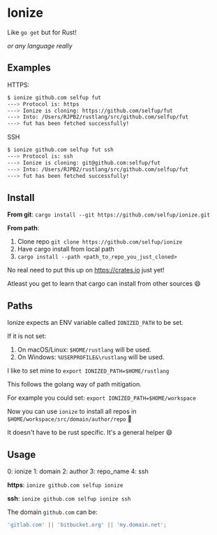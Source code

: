# Ionize

Like `go get` but for Rust!

_or any language really_

## Examples

HTTPS:

```bash
$ ionize github.com selfup fut
---> Protocol is: https
---> Ionize is cloning: https://github.com/selfup/fut
---> Into: /Users/RJPB2/rustlang/src/github.com/selfup/fut
---> fut has been fetched successfully!
```

SSH

```bash
$ ionize github.com selfup fut ssh
---> Protocol is: ssh
---> Ionize is cloning: git@github.com:selfup/fut
---> Into: /Users/RJPB2/rustlang/src/github.com/selfup/fut
---> fut has been fetched successfully!
```

## Install

**From git**: `cargo install --git https://github.com/selfup/ionize.git`

**From path**:

1. Clone repo `git clone https://github.com/selfup/ionize`
2. Have cargo install from local path
3. `cargo install --path <path_to_repo_you_just_cloned>`

No real need to put this up on https://crates.io just yet!

Atleast you get to learn that cargo can install from other sources :smile:

## Paths

Ionize expects an ENV variable called `IONIZED_PATH` to be set.

If it is not set:

1. On macOS/Linux: `$HOME/rustlang` will be used.
1. On Windows: `%USERPROFILE&\rustlang` will be used.

I like to set mine to `export IONIZED_PATH=$HOME/rustlang`

This follows the golang way of path mitigation.

For example you could set: `export IONIZED_PATH=$HOME/workspace`

Now you can use `ionize` to install all repos in `$HOME/workspace/src/domain/author/repo` :tada:

It doesn't have to be rust specific. It's a general helper :smile:

## Usage

0: ionize 1: domain 2: author 3: repo_name 4: ssh

**https**: `ionize github.com selfup ionize`

**ssh**: `ionize github.com selfup ionize ssh`

The domain `github.com` can be:

```js
'gitlab.com' || 'bitbucket.org' || 'my.domain.net';
```
